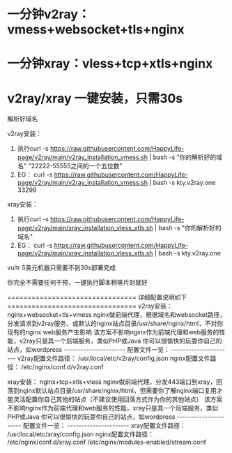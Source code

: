 # 一分钟v2ray：vmess+websocket+tls+nginx
# 一分钟xray：vless+tcp+xtls+nginx
# v2ray/xray 一键安装，只需30s

解析好域名

v2ray安装：
1. 执行curl -s https://raw.githubusercontent.com/HappyLife-page/v2ray/main/v2ray_installation_vmess.sh | bash -s "你的解析好的域名" "22222-55555之间的一个五位数"
2. EG： curl -s https://raw.githubusercontent.com/HappyLife-page/v2ray/main/v2ray_installation_vmess.sh | bash -s kty.v2ray.one 33299

xray安装：
1. 执行curl -s https://raw.githubusercontent.com/HappyLife-page/v2ray/main/xray_installation_vless_xtls.sh | bash -s "你的解析好的域名"
2. EG： curl -s https://raw.githubusercontent.com/HappyLife-page/v2ray/main/xray_installation_vless_xtls.sh | bash -s kty.v2ray.one

vultr 5美元机器只需要不到30s部署完成

你完全不需要任何干预，一键执行脚本稍等片刻就好

================================ 详细配置说明如下 ================================
v2ray安装：
nginx+websocket+tls+vmess
nginx做前端代理，根据域名和websocket路径，分发请求到v2ray服务，或默认的nginx站点目录/usr/share/nginx/html，不对你现有的nginx web服务产生影响
该方案不影响nginx作为前端代理和web服务的性能，v2ray只是其一个后端服务，类似PHP或Java
你可以很愉快的玩耍你自己的站点，如wordpress
---------------------- 配置文件一览： ----------------------
v2ray配置文件路径： /usr/local/etc/v2ray/config.json
nginx配置文件路径： /etc/nginx/conf.d/v2ray.conf


xray安装：
nginx+tcp+xtls+vless
nginx做前端代理，分发443端口到xray，回落到nginx默认站点目录/usr/share/nginx/html，但需要你了解nginx端口复用才能灵活配置你自己其他的站点（不建议使用回落方式作为你的其他站点）
该方案不影响nginx作为前端代理和web服务的性能，xray只是其一个后端服务，类似PHP或Java
你可以很愉快的玩耍你自己的站点，如wordpress
---------------------- 配置文件一览： ----------------------
xray配置文件路径： /usr/local/etc/xray/config.json
nginx配置文件路径： /etc/nginx/conf.d/xray.conf
                   /etc/nginx/modules-enabled/stream.conf
